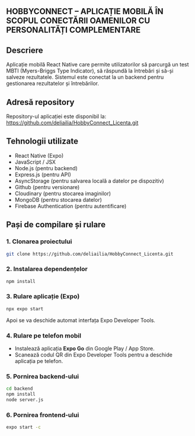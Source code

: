 ## HOBBYCONNECT – APLICAȚIE MOBILĂ ÎN SCOPUL CONECTĂRII OAMENILOR CU PERSONALITĂȚI COMPLEMENTARE


##  Descriere
Aplicație mobilă React Native care permite utilizatorilor să parcurgă un test MBTI (Myers-Briggs Type Indicator), să răspundă la întrebări și să-și salveze rezultatele. Sistemul este conectat la un backend pentru gestionarea rezultatelor și întrebărilor.

##  Adresă repository
Repository-ul aplicației este disponibil la:
https://github.com/deliailia/HobbyConnect_Licenta.git


##  Tehnologii utilizate
- React Native (Expo)
- JavaScript / JSX
- Node.js (pentru backend)
- Express.js (pentru API)
- AsyncStorage (pentru salvarea locală a datelor pe dispozitiv)
- Github (pentru versionare)
- Cloudinary (pentru stocarea imaginilor)
- MongoDB (pentru stocarea datelor)
- Firebase Authentication (pentru autentificare)

##  Pași de compilare și rulare

### 1. Clonarea proiectului
```bash
git clone https://github.com/deliailia/HobbyConnect_Licenta.git
```

### 2. Instalarea dependențelor
```bash
npm install
```

### 3. Rulare aplicație (Expo)
```bash
npx expo start
```

Apoi se va deschide automat interfața Expo Developer Tools.

### 4. Rulare pe telefon mobil
- Instalează aplicația **Expo Go** din Google Play / App Store.
- Scanează codul QR din Expo Developer Tools pentru a deschide aplicația pe telefon.

### 5. Pornirea backend-ului 
```bash
cd backend
npm install
node server.js
```
### 6. Pornirea frontend-ului
```bash
expo start -c 
```


